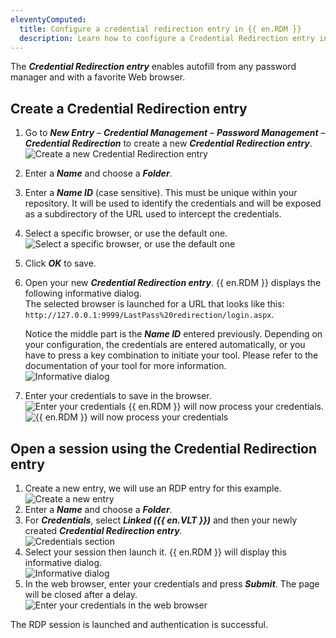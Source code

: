 ```yaml
---
eleventyComputed:
  title: Configure a credential redirection entry in {{ en.RDM }}
  description: Learn how to configure a Credential Redirection entry in {{ en.RDM }}
---
```

The ***Credential Redirection entry*** enables autofill from any password manager and with a favorite Web browser.  

## Create a Credential Redirection entry
1. Go to ***New Entry*** – ***Credential Management*** – ***Password Management*** – ***Credential Redirection*** to create a new ***Credential Redirection entry***.  
![Create a new Credential Redirection entry](https://webdevolutions.azureedge.net/docs/en/kb/KB6040.png)
1. Enter a ***Name*** and choose a ***Folder***.
1. Enter a ***Name ID*** (case sensitive). This must be unique within your repository. It will be used to identify the credentials and will be exposed as a subdirectory of the URL used to intercept the credentials.
1. Select a specific browser, or use the default one.  
![Select a specific browser, or use the default one](https://webdevolutions.azureedge.net/docs/en/kb/KB6072.png)
1. Click ***OK*** to save.
1. Open your new ***Credential Redirection entry***. {{ en.RDM }} displays the following informative dialog.  
   The selected browser is launched for a URL that looks like this: `http://127.0.0.1:9999/LastPass%20redirection/login.aspx`.

   Notice the middle part is the ***Name ID*** entered previously. Depending on your configuration, the credentials are entered automatically, or you have to press a key combination to initiate your tool. Please refer to the documentation of your tool for more information.  
![Informative dialog](https://webdevolutions.azureedge.net/docs/en/kb/KB6073.png)
1. Enter your credentials to save in the browser.  
![Enter your credentials](https://webdevolutions.azureedge.net/docs/en/kb/KB6075.png)
{{ en.RDM }} will now process your credentials.  
![{{ en.RDM }} will now process your credentials](https://webdevolutions.azureedge.net/docs/en/kb/KB6074.png)

## Open a session using the Credential Redirection entry
1. Create a new entry, we will use an RDP entry for this example.  
![Create a new entry](https://webdevolutions.azureedge.net/docs/en/kb/KB6078.png)
1. Enter a ***Name*** and choose a ***Folder***.
1. For ***Credentials***, select ***Linked ({{ en.VLT }})*** and then your newly created ***Credential Redirection entry***.  
![Credentials section](https://webdevolutions.azureedge.net/docs/en/kb/KB6077.png)
1. Select your session then launch it. {{ en.RDM }} will display this informative dialog.  
![Informative dialog](https://webdevolutions.azureedge.net/docs/en/kb/KB6079.png)
1. In the web browser, enter your credentials and press ***Submit***. The page will be closed after a delay.  
![Enter your credentials in the web browser](https://webdevolutions.azureedge.net/docs/en/kb/KB6080.png)

The RDP session is launched and authentication is successful.
